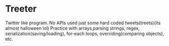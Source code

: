 # Treeter

Twitter like program. No APIs used just some hard coded tweets(treets)(its almost halloween lol)
Practice with arrays,parsing strings, regex, serialization(saving/loading), for-each loops, overriding(comparing objects), etc.
